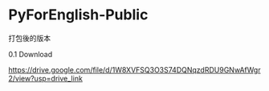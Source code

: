# PyForEnglish-Public
打包後的版本

0.1 Download

https://drive.google.com/file/d/1W8XVFSQ3O3S74DQNqzdRDU9GNwAfWgr2/view?usp=drive_link
